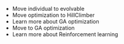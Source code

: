 - Move individual to evolvable
- Move optimization to HillClimber
- Learn more about GA optimization
- Move to GA optimization
- Learn more about Reinforcement learning